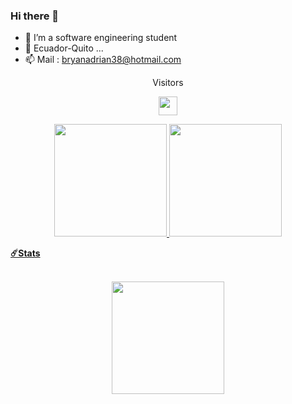 ### Hi there 👋


- 🌱 I’m a software engineering student
- 💬 Ecuador-Quito ...
- 📫 Mail : bryanadrian38@hotmail.com


 <div align="center">Visitors</div>
<div align="center">
 
  <img height="30em" src="https://profile-counter.glitch.me/Baio99/count.svg"/> <br />
</div>


<div align="center">
  <a href="https://github.com/Baio99">
  <img height="180em" src="https://github-readme-stats.vercel.app/api?username=Baio99&show_icons=true&theme=dracula&include_all_commits=true&count_private=true"/>
  <img height="180em" src="https://github-readme-stats.vercel.app/api/top-langs/?username=Baio99&layout=compact&langs_count=7&theme=github_dark"/>
</div>



<b>☄️Stats </b>

<div align="center">
    <br />
  <img height="180em" src="https://github-readme-streak-stats.herokuapp.com?user=Baio99&theme=github-dark&date_format=M%20j%5B%2C%20Y%5D" />
</summary>
</div>
